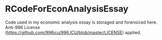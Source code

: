 # RCodeForEconAnalysisEssay
Code used in my economic analysis essay is storaged and forensiced here. Anti-996 License (https://github.com/996icu/996.ICU/blob/master/LICENSE)  applied.
